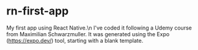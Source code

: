 # rn-first-app
My first app using React Native.\n
I've coded it following a Udemy course from Maximilian Schwarzmuller.
It was generated using the Expo (https://expo.dev/) tool, starting with a blank template.
